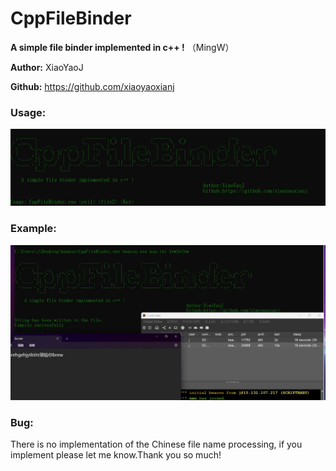 # CppFileBinder

**A simple file binder implemented in c++ !**  （MingW）

**Author:** XiaoYaoJ

**Github:** https://github.com/xiaoyaoxianj

### Usage:

![](CppFileBinder/Usage.png)

### Example:

![](CppFileBinder/Example.png)

### Bug:

There is no implementation of the Chinese file name processing, if you implement please let me know.Thank you so much!

